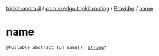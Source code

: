 [tripkit-android](../../index.md) / [com.skedgo.tripkit.routing](../index.md) / [Provider](index.md) / [name](./name.md)

# name

`@Nullable abstract fun name(): `[`String`](https://kotlinlang.org/api/latest/jvm/stdlib/kotlin/-string/index.html)`?`